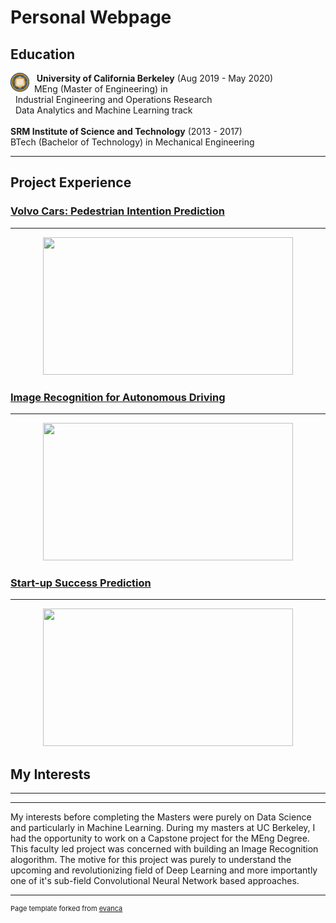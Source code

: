 # Personal Webpage

## Education

<img style="float: left;" src="images/berkeley.png?raw=true" width="30" height="30"/> &nbsp;&nbsp;
**University of California Berkeley** (Aug 2019 - May 2020)
<br>
&nbsp;&nbsp;MEng (Master of Engineering) in 
<br>
&nbsp;&nbsp;Industrial Engineering and Operations Research
<br>
&nbsp;&nbsp;Data Analytics and Machine Learning track
<br><br>
**SRM Institute of Science and Technology** (2013 - 2017)
<br>
BTech (Bachelor of Technology) in Mechanical Engineering

---

## Project Experience

### [Volvo Cars: Pedestrian Intention Prediction](/meng_volvo.md)
---

<p align='center'>
    <img src="images/modelC.gif?raw=true" width="400" height="220"/>
</p>

### [Image Recognition for Autonomous Driving](/meng_capstone.md)
---

<p align='center'>
    <img src="images/ripple.png?raw=true" width="400" height="220"/>
</p>

### [Start-up Success Prediction](/meng_startup.md)
---

<p align='center'>
    <img src="images/modelC1.gif?raw=true" width="400" height="220"/>
</p>

## My Interests
---
---

My interests before completing the Masters were purely on Data Science and particularly in Machine Learning. During my masters at UC Berkeley, I had the opportunity to work on a Capstone project for the MEng Degree. This faculty led project was concerned with building an Image Recognition alogorithm. The motive for this project was purely to understand the upcoming and revolutionizing field of Deep Learning and more importantly one of it's sub-field Convolutional Neural Network based approaches. 

---
<p style="font-size:11px">Page template forked from <a href="https://github.com/evanca/quick-portfolio">evanca</a></p>
<!-- Remove above link if you don't want to attibute -->
